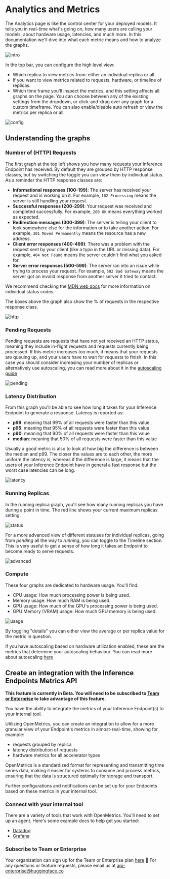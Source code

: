 # Analytics and Metrics

The Analytics page is like the control center for your deployed models. It tells you in real-time what's going on, how many users are
calling your models, about hardware usage, latencies, and much more. In this documentation we'll dive into what each metric means and
how to analyze the graphs.

![intro](https://raw.githubusercontent.com/huggingface/hf-endpoints-documentation/main/assets/analytics/1-intro.png)

In the top bar, you can configure the high level view:

- Which replica to view metrics from: either an individual replica or all.
- If you want to view metrics related to requests, hardware, or timeline of replicas.
- Which time frame you'll inspect the metrics, and this setting affects all graphs on the page. You can choose between any of the existing settings from the dropdown, or click-and-drag over any graph for a custom timeframe. You can also enable/disable
auto refresh or view the metrics per replica or all.

![config](https://raw.githubusercontent.com/huggingface/hf-endpoints-documentation/main/assets/analytics/2-config.png)

## Understanding the graphs

### Number of (HTTP) Requests 

The first graph at the top left shows you how many requests your Inference Endpoint has received. By default they are grouped by HTTP response
classes, but by switching the toggle you can view them by individual status. As a reminder the HTTP response classes are:

- **Informational responses (100-199)**: The server has received your request and is working on it. For example, `102 Processing` means the server is still handling your request.
- **Successful responses (200-299)**: Your request was received and completed successfully. For example, `200 OK` means everything worked as expected.
- **Redirection messages (300-399)**: The server is telling your client to look somewhere else for the information or to take another action. For example, `301 Moved Permanently` means the resource has a new address.
- **Client error responses (400-499)**: There was a problem with the request sent by your client (like a typo in the URL or missing data). For example, `404 Not Found` means the server couldn't find what you asked for.
- **Server error responses (500-599)**: The server ran into an issue while trying to process your request. For example, `502 Bad Gateway` means the server got an invalid response from another server it tried to contact.

We recommend checking the [MDN web docs](https://developer.mozilla.org/en-US/docs/Web/HTTP/Reference/Status) for more information on individual
status codes.

The boxes above the graph also show the % of requests in the respective response class.

![http](https://raw.githubusercontent.com/huggingface/hf-endpoints-documentation/main/assets/analytics/3-http-reqs.png)

### Pending Requests

Pending requests are requests that have not yet received an HTTP status, meaning they include in-flight requests and requests currently
being processed. If this metric increases too much, it means that your requests are queuing up, and your users have to wait for requests
to finish. In this case you should consider increasing your number of replicas or alternatively use autoscaling, you can read more about
it in the [autoscaling guide](./autoscaling#scalingbasedonpendingrequests(betafeature))

![pending](https://raw.githubusercontent.com/huggingface/hf-endpoints-documentation/main/assets/analytics/4-pending-reqs.png)

### Latency Distribution

From this graph you'll be able to see how long it takes for your Inference Endpoint to generate a response. Latency is reported as:

- **p99**: meaning that 99% of all requests were faster than this value
- **p95**: meaning that 95% of all requests were faster than this value
- **p90**: meaning that 90% of all requests were faster than this value
- **median**: meaning that 50% of all requests were faster than this value

Usually a good metric is also to look at how big the difference is between the median and p99. The closer the values are to each other, the more
uniform the latency is, whereas if the difference is large, it means that the users of your Inference Endpoint have in general a fast response but
the worst case latencies can be long.

![latency](https://raw.githubusercontent.com/huggingface/hf-endpoints-documentation/main/assets/analytics/5-latency.png)

### Running Replicas

In the running replica graph, you'll see how many running replicas you have during a point in time. The red line shows
your current maximum replicas setting. 

![status](https://raw.githubusercontent.com/huggingface/hf-endpoints-documentation/main/assets/analytics/6-running.png)

For a more advanced view of different statuses for individual replicas, going from *pending* all the way
to *running*, you can toggle to the Timeline section. This is very useful to get a sense of how long it takes an Endpoint to become ready to serve requests.

![advanced](https://raw.githubusercontent.com/huggingface/hf-endpoints-documentation/main/assets/analytics/7-timeline.png)

### Compute 

These four graphs are dedicated to hardware usage. You'll find:

- CPU usage: How much processing power is being used.
- Memory usage: How much RAM is being used.
- GPU usage: How much of the GPU's processing power is being used.
- GPU Memory (VRAM) usage: How much GPU memory is being used.

![usage](https://raw.githubusercontent.com/huggingface/hf-endpoints-documentation/main/assets/analytics/8-usage.png)

By toggling "details" you can either view the average or per replica value for the metric in question.

If you have autoscaling based on hardware utilization enabled, these are the metrics that determine your autoscaling behaviour. You can
read more about autoscaling [here](./autoscaling#scalingbasedonhardwareutilization)

## Create an integration with the Inference Endpoints Metrics API

**This feature is currently in Beta. You will need to be subscribed to [Team or Enterprise](https://huggingface.co/pricing) to take advantage of this feature.**

You have the ability to integrate the metrics of your Inference Endpoint(s) to your internal tool. 

Utilizing OpenMetrics, you can create an integration to allow for a more granular view of your Endpoint's metrics in almost-real-time,
showing for example:
- requests grouped by replica
- latency distribution of requests
- hardware metrics for all accelerator types

OpenMetrics is a standardized format for representing and transmitting time series data, making it easier for systems to consume and
process metrics, ensuring that the data is structured optimally for storage and transport.

Further configurations and notifications can be set up for your Endpoints based on these metrics in your internal tool. 

### Connect with your internal tool

There are a variety of tools that work with OpenMetrics. You'll need to set up an agent. Here's some example docs to help get you started:

- [Datadog](https://docs.datadoghq.com/integrations/openmetrics/)
- [Grafana](https://tinyurl.com/e4fypk5m)

### Subscribe to Team or Enterprise

Your organization can sign up for the Team or Enterprise plan [here](https://huggingface.co/enterprise?subscribe=true) 🚀 
For any questions or feature requests, please email us at api-enterprise@huggingface.co
